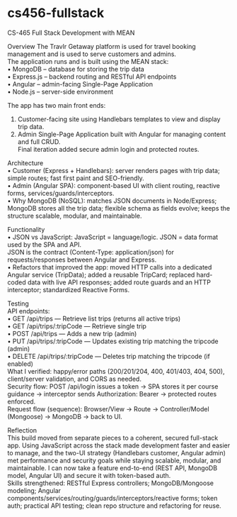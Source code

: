 # cs456-fullstack
CS-465 Full Stack Development with MEAN

Overview
The Travlr Getaway platform is used for travel booking management and is used to serve customers and admins.  
The application runs and is built using the MEAN stack:  
•	MongoDB – database for storing the trip data  
•	Express.js – backend routing and RESTful API endpoints  
•	Angular – admin-facing Single-Page Application  
•	Node.js – server-side environment  
  
The app has two main front ends:  
1.	Customer-facing site using Handlebars templates to view and display trip data.  
2.	Admin Single-Page Application built with Angular for managing content and full CRUD.  
Final iteration added secure admin login and protected routes.
  
Architecture  
•	Customer (Express + Handlebars): server renders pages with trip data; simple routes; fast first paint and SEO-friendly.  
•	Admin (Angular SPA): component-based UI with client routing, reactive forms, services/guards/interceptors.  
•	Why MongoDB (NoSQL): matches JSON documents in Node/Express; MongoDB stores all the trip data; flexible schema as fields evolve; keeps the structure scalable, modular, and maintainable.  

Functionality  
•	JSON vs JavaScript: JavaScript = language/logic. JSON = data format used by the SPA and API.  
JSON is the contract (Content-Type: application/json) for requests/responses between Angular and Express.  
•	Refactors that improved the app: moved HTTP calls into a dedicated Angular service (TripData); added a reusable TripCard; replaced hard-coded data with live API responses; added route guards and an HTTP interceptor; standardized Reactive Forms.  

Testing  
API endpoints:  
•	GET /api/trips — Retrieve list trips (returns all active trips)  
•	GET /api/trips/:tripCode — Retrieve single trip  
•	POST /api/trips — Adds a new trip (admin)  
•	PUT /api/trips/:tripCode — Updates existing trip matching the tripcode (admin)  
•	DELETE /api/trips/:tripCode — Deletes trip matching the tripcode (if enabled)  
What I verified: happy/error paths (200/201/204, 400, 401/403, 404, 500), client/server validation, and CORS as needed.  
Security flow: POST /api/login issues a token → SPA stores it per course guidance → interceptor sends Authorization: Bearer <token> → protected routes enforced.  
Request flow (sequence): Browser/View → Route → Controller/Model (Mongoose) → MongoDB → back to UI.  

Reflection  
This build moved from separate pieces to a coherent, secured full-stack app. Using JavaScript across the stack made development faster and easier to manage, and the two-UI strategy (Handlebars customer, Angular admin) met performance and security goals while staying scalable, modular, and maintainable. I can now take a feature end-to-end (REST API, MongoDB model, Angular UI) and secure it with token-based auth.  
Skills strengthened: RESTful Express controllers; MongoDB/Mongoose modeling; Angular components/services/routing/guards/interceptors/reactive forms; token auth; practical API testing; clean repo structure and refactoring for reuse.  

